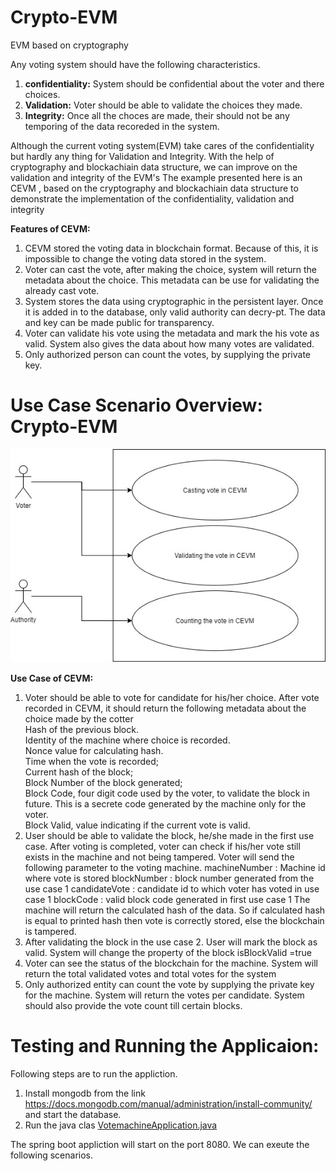 # Crypto-EVM
EVM based on cryptography

Any voting system should have the following characteristics.
1) **confidentiality:** System should be confidential about the voter and there choices.
2) **Validation:** Voter should be able to validate the choices they made.
3) **Integrity:** Once all the choces are made, their should not be any temporing of the data recoreded in the system.

Although the current voting system(EVM) take cares of the confidentiality but hardly any thing for Validation and Integrity.
With the help of cryptography and blockachiain data structure, we can improve on the validation and integrity of the EVM's
The example presented here is an CEVM , based on the cryptography and  blockachiain data structure to demonstrate the implementation of the confidentiality, validation and integrity

**Features of CEVM:**
1) CEVM stored the voting data in blockchain format. Because of this, it is impossible to change the voting data stored in the system.
2) Voter can cast the vote, after making the choice, system will return the metadata about the choice. This metadata can be use for validating the already cast vote.
3) System stores the data using cryptographic in the persistent layer. Once it is added in to the database, only valid authority can decry-pt. The data and key can be made public for transparency.
4)  Voter can validate his vote using the metadata and mark the his vote as valid. System also gives the data about how many votes are validated.
5) Only authorized person can count the votes, by supplying the private key. 

# Use Case Scenario Overview: Crypto-EVM

![alt text](CEVM_use_case_diagram.jpg)

**Use Case of CEVM:**
1) Voter should be able to vote for candidate for his/her choice. After vote recorded in CEVM, it should return the following metadata about the choice made by the cotter </br>
     Hash of the previous block.</br>
     Identity of the machine where choice is recorded.</br>
     Nonce value for calculating hash.</br>
     Time when the vote is recorded;</br>
     Current hash of the block;</br>
     Block Number of the block generated;</br>
     Block Code, four digit code used by the voter, to validate the block in future. This is a secrete code generated by the machine only for the voter.</br>
     Block Valid,  value indicating if the current vote is valid.</br>
2) User should be able to validate the block, he/she made in the first use case. After voting is completed,  voter can check if his/her vote still exists in the machine and not being tampered. 
	Voter will send the following parameter to the voting machine.
		machineNumber  : Machine id  where vote is stored
                blockNumber : block number generated from the use case 1
		candidateVote : candidate id to which voter has voted in use case 1
		blockCode : valid block code generated in first use case 1
 	The machine will return the calculated hash of the data. So  if calculated hash is equal to printed hash then vote is correctly stored, else the blockchain is tampered.
3) After validating the block in the use case 2. User will mark the block as valid. System will change the property of the block isBlockValid =true
4) Voter can see the status of the blockchain for the machine. System will return the total validated votes and total votes for the system  
5)  Only authorized entity can count the vote by supplying the private key for the machine. System will return the votes per candidate. System should also provide the vote count till certain blocks.

# Testing and Running the Applicaion:
Following steps are to run the appliction.

1)  Install mongodb from the link https://docs.mongodb.com/manual/administration/install-community/ and start the database.
2) Run the java clas [VotemachineApplication.java](src/main/java/com/piyush/blockchain/votemachine/VotemachineApplication.java) 

The spring boot appliction will start on the port 8080. We can exeute the following scenarios.

